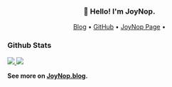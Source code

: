 <h3 align="center">👋 Hello! I'm JoyNop.</h3>

<p align="center">
  <a href="https://www.joynop.com">Blog</a> •
  <a href="https://github.com/joynop">GitHub</a> •
  <a href="https://joynop.xyz">JoyNop Page</a> •
<!--   <a href="https://HR.IM">HR.IM Page</a> • -->
<!--   <a href="mailto:MAIL@HR.IM">Email</a>  -->
<!--   <a href="https://gitee.com/">Gitee</a> • -->
<!--   <a href="https://t.me/">Telegram</a> -->
</p>

### Github Stats

<a href="https://github.com/joynop">
<img src="https://github-readme-stats.vercel.app/api?username=joynop&show_icons=true&layout=compact&count_private=true&hide_title=true&theme=default" />
<img src="https://github-readme-stats.vercel.app/api/top-langs/?username=joynop&layout=compact&count_private=true&theme=default"  />
</a>

<!--  ### Blog Posts-->

<!--  Only the latest **5** articles are displayed here.-->

<!--START_SECTION:posts-->

<!--END_SECTION:posts-->

**See more on [JoyNop.blog](https://www.joynop.com).**
